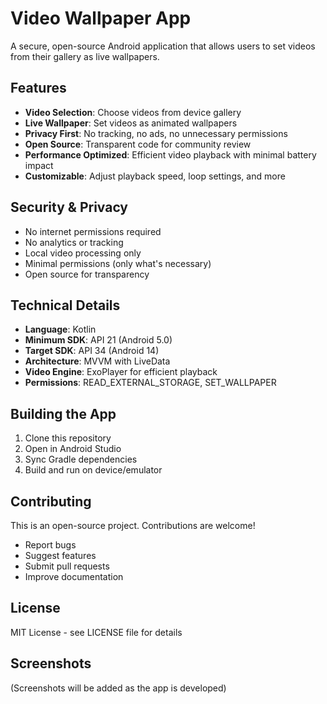 # Video Wallpaper App

A secure, open-source Android application that allows users to set videos from their gallery as live wallpapers.

## Features

- **Video Selection**: Choose videos from device gallery
- **Live Wallpaper**: Set videos as animated wallpapers
- **Privacy First**: No tracking, no ads, no unnecessary permissions
- **Open Source**: Transparent code for community review
- **Performance Optimized**: Efficient video playback with minimal battery impact
- **Customizable**: Adjust playback speed, loop settings, and more

## Security & Privacy

- No internet permissions required
- No analytics or tracking
- Local video processing only
- Minimal permissions (only what's necessary)
- Open source for transparency

## Technical Details

- **Language**: Kotlin
- **Minimum SDK**: API 21 (Android 5.0)
- **Target SDK**: API 34 (Android 14)
- **Architecture**: MVVM with LiveData
- **Video Engine**: ExoPlayer for efficient playback
- **Permissions**: READ_EXTERNAL_STORAGE, SET_WALLPAPER

## Building the App

1. Clone this repository
2. Open in Android Studio
3. Sync Gradle dependencies
4. Build and run on device/emulator

## Contributing

This is an open-source project. Contributions are welcome!
- Report bugs
- Suggest features
- Submit pull requests
- Improve documentation

## License

MIT License - see LICENSE file for details

## Screenshots

(Screenshots will be added as the app is developed)
